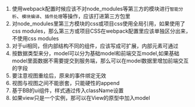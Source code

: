 1. 使用webpack配置时候应该不对node_modules等第三方的模块进行`智能分析`、`模块编译`、`插件处理`等操作，应该打进第三方包里
2. 对node_modules里第三方模块的css或项目css使用全局引用，如果使用了css modules，那么第三方或项目CSS在webpack配置里应该单独区分出来，不使用css modules
3. 对于ui相同，但内部结构不同的组件，应该写成可扩展，内部元素可通过
4. 按数据类型来分，model可以分为基础model和前端交互model,如果基础model里面数据不需要提交到服务端，那么可以在model数据里增加前端交互的字段
5. 要注意视图重绘后，原来的事件绑定无效
6. 视图与视图之间不能嵌套，只能硬性的append
7. 基于BB的ui组件，样式通过传入className设置
8. 如果view只是一个实例，那可以在View的原型中加入model
